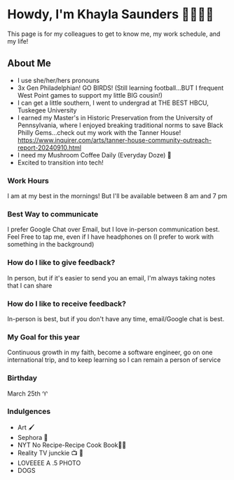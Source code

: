 # **Howdy, I'm Khayla Saunders** 🤠👩🏾‍💻  
This page is for my colleagues to get to know me, my work schedule, and my life!
## About Me
- I use she/her/hers pronouns
- 3x Gen Philadelphian! GO BIRDS! (Still learning football...BUT I frequent West Point games to support my little BIG cousin!)
- I can get a little southern, I went to undergrad at THE BEST HBCU, Tuskegee University
- I earned my Master's in  Historic Preservation from the University of Pennsylvania, where I enjoyed breaking traditional norms to save Black Philly Gems...check out my work with the Tanner House! https://www.inquirer.com/arts/tanner-house-community-outreach-report-20240910.html 
- I need my Mushroom Coffee Daily (Everyday Doze) 🍄
- Excited to transition into tech!
  
### Work Hours 
I am at my best in the mornings! But I'll be available between 8 am and 7 pm 
### Best Way to communicate 
I prefer Google Chat over Email, but I love in-person communication best. 
Feel Free to tap me, even if I have headphones on (I prefer to work with something in the background) 
### How do I like to give feedback? 
In person, but if it's easier to send you an email, I'm always taking notes that I can share
### How do I like to receive feedback? 
In-person is best, but if you don't have any time, email/Google chat is best. 
### My Goal for this year 
Continuous growth in my faith, become a software engineer, go on one international trip, and to keep learning so I can remain a person of service
### Birthday 
March 25th ♈
### Indulgences 
- Art 🖌️
- Sephora 🛒
- NYT No Recipe-Recipe Cook Book🧑‍🍳
- Reality TV junckie 📺 🫣
- LOVEEEE A .5 PHOTO
- DOGS
